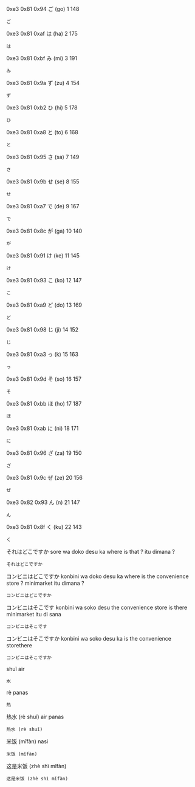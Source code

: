 
0xe3 0x81 0x94 ご (go) 1 148
```text
ご
```

0xe3 0x81 0xaf は (ha) 2 175
```text
は
```

0xe3 0x81 0xbf み (mi) 3 191
```text
み
```

0xe3 0x81 0x9a ず (zu) 4 154
```text
ず
```

0xe3 0x81 0xb2 ひ (hi) 5 178
```text
ひ
```

0xe3 0x81 0xa8 と (to) 6 168
```text
と
```

0xe3 0x81 0x95 さ (sa) 7 149
```text
さ
```

0xe3 0x81 0x9b せ (se) 8  155
```text
せ
```

0xe3 0x81 0xa7 で (de) 9 167
```text
で
```

0xe3 0x81 0x8c が (ga) 10 140
```text
が
```

0xe3 0x81 0x91 け (ke) 11 145
```text
け
```

0xe3 0x81 0x93 こ (ko) 12 147
```text
こ
```

0xe3 0x81 0xa9 ど (do) 13 169
```text
ど
```

0xe3 0x81 0x98 じ (ji) 14 152
```text
じ
```

0xe3 0x81 0xa3 っ (k) 15 163
```text
っ
```

0xe3 0x81 0x9d そ (so) 16 157
```text
そ
```

0xe3 0x81 0xbb ほ (ho) 17 187
```text
ほ
```

0xe3 0x81 0xab に (ni) 18 171
```text
に
```

0xe3 0x81 0x96 ざ (za) 19 150
```text
ざ
```

0xe3 0x81 0x9c ぜ (ze) 20 156
```text
ぜ
```

0xe3 0x82 0x93 ん (n) 21 147
```text
ん
```

0xe3 0x81 0x8f く (ku) 22 143
```text
く
```

それはどこですか
sore wa doko desu ka
where is that ?
itu dimana ?
```text
それはどこですか
```

コンビニはどこですか
konbini wa doko desu ka
where is the convenience store ?
minimarket itu dimana ?
```text
コンビニはどこですか
```

コンビニはそこです
konbini wa soko desu
the convenience store is there
minimarket itu di sana
```text
コンビニはそこです
```

コンビニはそこですか
konbini wa soko desu ka
is the convenience storethere
```text
コンビニはそこですか
```




shuǐ air
```text
水
```
rè panas
```text
热
```
热水 (rè shuǐ) air panas
```text
热水 (rè shuǐ)
```
米饭 (mǐfàn) nasi
```text
米饭 (mǐfàn)
```
这是米饭 (zhè shì mǐfàn)
```text
这是米饭 (zhè shì mǐfàn)
```
